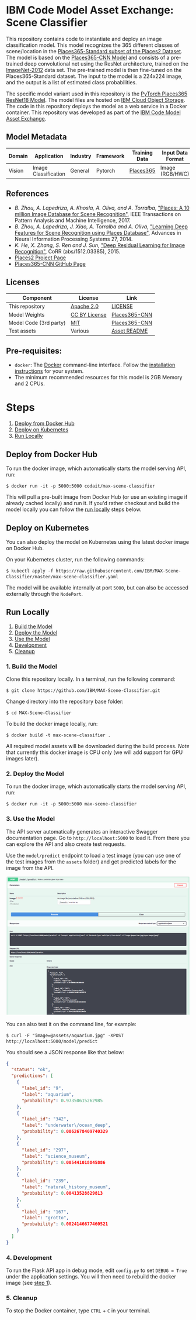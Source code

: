 # IBM Code Model Asset Exchange: Scene Classifier

This repository contains code to instantiate and deploy an image classification model. This model recognizes the 365 different classes of scene/location in the [Places365-Standard subset of the Places2 Dataset](http://places2.csail.mit.edu/). The model is based on the [Places365-CNN Model](https://github.com/CSAILVision/places365) and consists of a pre-trained deep convolutional net using the ResNet architecture, trained on the [ImageNet-2012](http://www.image-net.org/challenges/LSVRC/2012/) data set. The pre-trained model is then fine-tuned on the Places365-Standard dataset. The input to the model is a 224x224 image, and the output is a list of estimated class probabilities.

The specific model variant used in this repository is the [PyTorch Places365 ResNet18 Model](https://github.com/CSAILVision/places365#pre-trained-cnn-models-on-places365-standard). The model files are hosted on [IBM Cloud Object Storage](http://max-assets.s3-api.us-geo.objectstorage.softlayer.net/pytorch/places365/whole_resnet18_places365_python36.pth). The code in this repository deploys the model as a web service in a Docker container. This repository was developed as part of the [IBM Code Model Asset Exchange](https://developer.ibm.com/code/exchanges/models/).

## Model Metadata
| Domain | Application | Industry  | Framework | Training Data | Input Data Format |
| ------------- | --------  | -------- | --------- | --------- | -------------- | 
| Vision | Image Classification | General | Pytorch | [Places365](http://places2.csail.mit.edu/download.html) | Image (RGB/HWC)| 

## References

* _B. Zhou, A. Lapedriza, A. Khosla, A. Oliva, and A. Torralba_, ["Places: A 10 million Image Database for Scene Recognition"](http://places2.csail.mit.edu/PAMI_places.pdf), IEEE Transactions on Pattern Analysis and Machine Intelligence, 2017.
* _B. Zhou, A. Lapedriza, J. Xiao, A. Torralba and A. Oliva_, ["Learning Deep Features for Scene Recognition
using Places Database"](http://places.csail.mit.edu/places_NIPS14.pdf), Advances in Neural Information Processing Systems 27, 2014.
* _K. He, X. Zhang, S. Ren and J. Sun_, ["Deep Residual Learning for Image Recognition"](https://arxiv.org/pdf/1512.03385), CoRR (abs/1512.03385), 2015.
* [Places2 Project Page](http://places2.csail.mit.edu/)
* [Places365-CNN GitHub Page](https://github.com/CSAILVision/places365)

## Licenses

| Component | License | Link  |
| ------------- | --------  | -------- |
| This repository | [Apache 2.0](https://www.apache.org/licenses/LICENSE-2.0) | [LICENSE](LICENSE) |
| Model Weights | [CC BY License](https://creativecommons.org/licenses/by/4.0/) | [Places365-CNN](https://github.com/CSAILVision/places365)|
| Model Code (3rd party) | [MIT](https://opensource.org/licenses/MIT) | [Places365-CNN](https://github.com/CSAILVision/places365)|
| Test assets | Various | [Asset README](assets/README.md) |

## Pre-requisites:

* `docker`: The [Docker](https://www.docker.com/) command-line interface. Follow the [installation instructions](https://docs.docker.com/install/) for your system.
* The minimum recommended resources for this model is 2GB Memory and 2 CPUs.

# Steps

1. [Deploy from Docker Hub](#deploy-from-docker-hub)
2. [Deploy on Kubernetes](#deploy-on-kubernetes)
3. [Run Locally](#run-locally)

## Deploy from Docker Hub

To run the docker image, which automatically starts the model serving API, run:

```
$ docker run -it -p 5000:5000 codait/max-scene-classifier
```

This will pull a pre-built image from Docker Hub (or use an existing image if already cached locally) and run it.
If you'd rather checkout and build the model locally you can follow the [run locally](#run-locally) steps below.

## Deploy on Kubernetes

You can also deploy the model on Kubernetes using the latest docker image on Docker Hub.

On your Kubernetes cluster, run the following commands:

```
$ kubectl apply -f https://raw.githubusercontent.com/IBM/MAX-Scene-Classifier/master/max-scene-classifier.yaml
```

The model will be available internally at port `5000`, but can also be accessed externally through the `NodePort`.

## Run Locally

1. [Build the Model](#1-build-the-model)
2. [Deploy the Model](#2-deploy-the-model)
3. [Use the Model](#3-use-the-model)
4. [Development](#4-development)
5. [Cleanup](#5-cleanup)

### 1. Build the Model

Clone this repository locally. In a terminal, run the following command:

```
$ git clone https://github.com/IBM/MAX-Scene-Classifier.git
```

Change directory into the repository base folder:

```
$ cd MAX-Scene-Classifier
```

To build the docker image locally, run: 

```
$ docker build -t max-scene-classifier .
```

All required model assets will be downloaded during the build process. _Note_ that currently this docker image is CPU only (we will add support for GPU images later).

### 2. Deploy the Model

To run the docker image, which automatically starts the model serving API, run:

```
$ docker run -it -p 5000:5000 max-scene-classifier
```

### 3. Use the Model

The API server automatically generates an interactive Swagger documentation page. Go to `http://localhost:5000` to load it. From there you can explore the API and also create test requests.

Use the `model/predict` endpoint to load a test image (you can use one of the test images from the `assets` folder) and get predicted labels for the image from the API.

![Swagger Doc Screenshot](docs/swagger-screenshot.png)

You can also test it on the command line, for example:

```
$ curl -F "image=@assets/aquarium.jpg" -XPOST http://localhost:5000/model/predict
```

You should see a JSON response like that below:

```json
{
  "status": "ok",
  "predictions": [
    {
      "label_id": "9",
      "label": "aquarium",
      "probability": 0.97350615262985
    },
    {
      "label_id": "342",
      "label": "underwater\/ocean_deep",
      "probability": 0.0062678409740329
    },
    {
      "label_id": "297",
      "label": "science_museum",
      "probability": 0.005441018845886
    },
    {
      "label_id": "239",
      "label": "natural_history_museum",
      "probability": 0.00413528829813
    },
    {
      "label_id": "167",
      "label": "grotto",
      "probability": 0.0024146677460521
    }
  ]
}
```

### 4. Development

To run the Flask API app in debug mode, edit `config.py` to set `DEBUG = True` under the application settings. You will then need to rebuild the docker image (see [step 1](#1-build-the-model)).

### 5. Cleanup

To stop the Docker container, type `CTRL` + `C` in your terminal.
